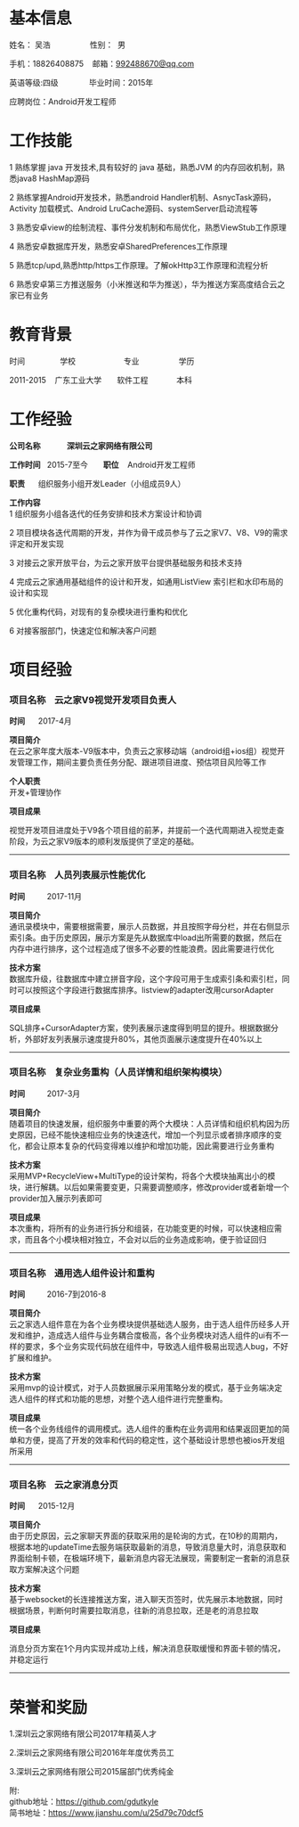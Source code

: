 # 基本信息  


姓名： 吴浩&nbsp; &nbsp;&nbsp; &nbsp;&nbsp; &nbsp;&nbsp; &nbsp;&nbsp; &nbsp;&nbsp; &nbsp;性别：&nbsp;&nbsp;男  

手机：18826408875  &nbsp; &nbsp;邮箱：992488670@qq.com  

英语等级:四级 &nbsp; &nbsp;&nbsp; &nbsp;&nbsp; &nbsp; &nbsp; &nbsp;毕业时间：2015年   

应聘岗位：Android开发工程师  
# 工作技能
1 熟练掌握 java 开发技术,具有较好的 java 基础，熟悉JVM 的内存回收机制，熟悉java8 HashMap源码  

2 熟练掌握Android开发技术，熟悉android Handler机制、AsnycTask源码，Activity 加载模式、Android LruCache源码、systemServer启动流程等

3 熟悉安卓view的绘制流程、事件分发机制和布局优化，熟悉ViewStub工作原理

4 熟悉安卓数据库开发，熟悉安卓SharedPreferences工作原理  

5 熟悉tcp/upd,熟悉http/https工作原理。了解okHttp3工作原理和流程分析

6 熟悉安卓第三方推送服务（小米推送和华为推送），华为推送方案高度结合云之家已有业务
 
# 教育背景
时间	&nbsp; &nbsp;&nbsp; &nbsp;&nbsp; &nbsp;&nbsp; &nbsp;&nbsp; &nbsp;学校	&nbsp; &nbsp;&nbsp; &nbsp;&nbsp; &nbsp;&nbsp;  &nbsp;&nbsp; &nbsp;&nbsp; &nbsp;&nbsp; &nbsp;专业	&nbsp; &nbsp;&nbsp; &nbsp;&nbsp; &nbsp;&nbsp; &nbsp;&nbsp; &nbsp;&nbsp; 学历

2011-2015	&nbsp; &nbsp;广东工业大学	&nbsp; &nbsp;&nbsp; &nbsp;软件工程	&nbsp; &nbsp;&nbsp; &nbsp;&nbsp; &nbsp;&nbsp; &nbsp;本科

# 工作经验
**公司名称**&nbsp; &nbsp;&nbsp; &nbsp;&nbsp; &nbsp;&nbsp; &nbsp;**深圳云之家网络有限公司**  

**工作时间**&nbsp; &nbsp;2015-7至今	&nbsp; &nbsp;&nbsp; &nbsp;**职位**	 &nbsp; &nbsp;Android开发工程师  

**职责**&nbsp; &nbsp;&nbsp; &nbsp;组织服务小组开发Leader（小组成员9人）  

**工作内容**  
1 组织服务小组各迭代的任务安排和技术方案设计和协调  

2 项目模块各迭代周期的开发，并作为骨干成员参与了云之家V7、V8、V9的需求评定和开发实现 

3 对接云之家开放平台，为云之家开放平台提供基础服务和技术支持  

4 完成云之家通用基础组件的设计和开发，如通用ListView 索引栏和水印布局的设计和实现  

5 优化重构代码，对现有的复杂模块进行重构和优化  

6 对接客服部门，快速定位和解决客户问题
# 项目经验
### 项目名称&nbsp;&nbsp;&nbsp;&nbsp;云之家V9视觉开发项目负责人	  

**时间**&nbsp;&nbsp;&nbsp;&nbsp;&nbsp;&nbsp;2017-4月  

**项目简介**  
在云之家年度大版本-V9版本中，负责云之家移动端（android组+ios组）视觉开发管理工作，期间主要负责任务分配、跟进项目进度、预估项目风险等工作 

**个人职责**  
开发+管理协作

**项目成果**  

视觉开发项目进度处于V9各个项目组的前茅，并提前一个迭代周期进入视觉走查阶段，为云之家V9版本的顺利发版提供了坚定的基础。

-----

### 项目名称&nbsp;&nbsp;&nbsp;&nbsp;人员列表展示性能优化

**时间**&nbsp;&nbsp;&nbsp;&nbsp;&nbsp;&nbsp;&nbsp;&nbsp;&nbsp;&nbsp;2017-11月  

**项目简介**  
通讯录模块中，需要根据需要，展示人员数据，并且按照字母分栏，并在右侧显示索引条。由于历史原因，展示方案是先从数据库中load出所需要的数据，然后在内存中进行排序，这个过程造成了很多不必要的性能浪费。因此需要进行优化  

**技术方案**  
数据库升级，往数据库中建立拼音字段，这个字段可用于生成索引条和索引栏，同时可以按照这个字段进行数据库排序。listview的adapter改用cursorAdapter

**项目成果**  

SQL排序+CursorAdapter方案，使列表展示速度得到明显的提升。根据数据分析，外部好友列表展示速度提升80%，其他页面展示速度提升在40%以上 

-----


### 项目名称&nbsp;&nbsp;&nbsp;&nbsp;复杂业务重构（人员详情和组织架构模块）

**时间**&nbsp;&nbsp;&nbsp;&nbsp;&nbsp;&nbsp;&nbsp;&nbsp;&nbsp;&nbsp;2017-3月  

**项目简介**  
随着项目的快速发展，组织服务中重要的两个大模块：人员详情和组织机构因为历史原因，已经不能快速相应业务的快速迭代，增加一个列显示或者排序顺序的变化，都会让原本复杂的代码变得难以维护和增加功能，因此需要进行业务重构  

**技术方案**  
采用MVP+RecycleView+MultiType的设计架构，将各个大模块抽离出小的模块，进行解耦。以后如果需要变更，只需要调整顺序，修改provider或者新增一个provider加入展示列表即可

**项目成果**  
本次重构，将所有的业务进行拆分和组装，在功能变更的时候，可以快速相应需求，而且各个小模块相对独立，不会对以后的业务造成影响，便于验证回归 

-----

### 项目名称&nbsp;&nbsp;&nbsp;&nbsp;通用选人组件设计和重构 

**时间**&nbsp;&nbsp;&nbsp;&nbsp;&nbsp;&nbsp;&nbsp;&nbsp;&nbsp;&nbsp;2016-7到2016-8  

**项目简介**  
云之家选人组件意在为各个业务模块提供基础选人服务，由于选人组件历经多人开发和维护，造成选人组件与业务耦合度极高，各个业务模块对选人组件的ui有不一样的要求，多个业务实现代码放在组件中，导致选人组件极易出现选人bug，不好扩展和维护。  

**技术方案**  
采用mvp的设计模式，对于人员数据展示采用策略分发的模式，基于业务端决定选人组件的样式和功能的思想，对整个选人组件进行完整重构。 

**项目成果**  
统一各个业务线组件的调用模式。选人组件的重构在业务调用和结果返回更加的简单和方便，提高了开发的效率和代码的稳定性，这个基础设计思想也被ios开发组所采用  

-----
### 项目名称&nbsp;&nbsp;&nbsp;&nbsp;云之家消息分页	  

**时间**&nbsp;&nbsp;&nbsp;&nbsp;&nbsp;&nbsp;2015-12月  

**项目简介**  
由于历史原因，云之家聊天界面的获取采用的是轮询的方式，在10秒的周期内，根据本地的updateTime去服务端获取最新的消息，导致消息量大时，消息获取和界面绘制卡顿，在极端环境下，最新消息内容无法展现，需要制定一套新的消息获取方案解决这个问题  

**技术方案**  
基于websocket的长连接推送方案，进入聊天页签时，优先展示本地数据，同时根据场景，判断何时需要拉取消息，往新的消息拉取，还是老的消息拉取

**项目成果**  

消息分页方案在1个月内实现并成功上线，解决消息获取缓慢和界面卡顿的情况，并稳定运行 

-----
# 荣誉和奖励
1.深圳云之家网络有限公司2017年精英人才  

2.深圳云之家网络有限公司2016年年度优秀员工  

3.深圳云之家网络有限公司2015届部门优秀纯金   

附:  
github地址：https://github.com/gdutkyle  
简书地址：https://www.jianshu.com/u/25d79c70dcf5